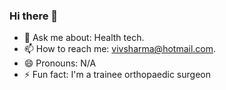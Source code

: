### Hi there 👋


- 💬 Ask me about: Health tech. 
- 📫 How to reach me: vivsharma@hotmail.com.
- 😄 Pronouns: N/A
- ⚡ Fun fact: I'm a trainee orthopaedic surgeon
